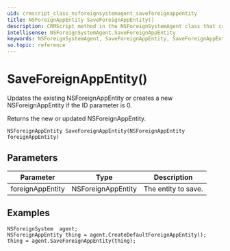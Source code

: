 ```yaml
---
uid: crmscript_class_nsforeignsystemagent_saveforeignappentity
title: NSForeignAppEntity SaveForeignAppEntity()
description: CRMScript method in the NSForeignSystemAgent class that creates or updates an NSForeignAppEntity
intellisense: NSForeignSystemAgent.SaveForeignAppEntity
keywords: NSForeignSystemAgent, SaveForeignAppEntity, SaveForeignAppEntity(NSForeignAppEntity)
so.topic: reference
---
```


# SaveForeignAppEntity()

Updates the existing NSForeignAppEntity or creates a new NSForeignAppEntity if the ID parameter is 0.

Returns the new or updated NSForeignAppEntity.

`NSForeignAppEntity SaveForeignAppEntity(NSForeignAppEntity foreignAppEntity)`

## Parameters

| Parameter | Type | Description |
|---|---|---|
| foreignAppEntity | NSForeignAppEntity | The entity to save. |

## Examples

```crmscript
NSForeignSystem  agent;
NSForeignAppEntity thing = agent.CreateDefaultForeignAppEntity();
thing = agent.SaveForeignAppEntity(thing);
```
